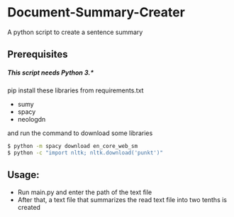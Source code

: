 # Document-Summary-Creater

A python script to create a sentence summary

## Prerequisites

##### This script needs Python 3.\*

pip install these libraries from requirements.txt

- sumy
- spacy
- neologdn

and run the command to download some libraries

```bash
$ python -m spacy download en_core_web_sm
$ python -c "import nltk; nltk.download('punkt')"
```

## Usage:

- Run main.py and enter the path of the text file
- After that, a text file that summarizes the read text file into two tenths is created
